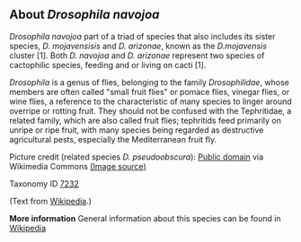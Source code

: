 **About *Drosophila navojoa***
-------------------------

*Drosophila navojoa* part of a triad of species that also includes its sister species, *D. mojavensisis* and *D. arizonae*, known as the *D.mojavensis* cluster [1]. 
Both *D. navojoa* and *D. arizonae* represent two species of cactophilic species, feeding and or living on cacti [1]. 

*Drosophila* is a genus of flies, belonging to the family *Drosophilidae*, whose members are often called "small fruit flies" or pomace flies, 
vinegar flies, or wine flies, a reference to the characteristic of many species to linger around overripe or rotting fruit. They should not be 
confused with the Tephritidae, a related family, which are also called fruit flies; tephritids feed primarily on unripe or ripe fruit, with many 
species being regarded as destructive agricultural pests, especially the Mediterranean fruit fly.

Picture credit (related species *D. pseudoobscura*): [Public domain](https://commons.wikimedia.org/wiki/Main_Page) via Wikimedia Commons [(Image source)](https://en.wikipedia.org/wiki/File:Drosophila_pseudoobscura-Male.png)

Taxonomy ID [7232](https://www.uniprot.org/taxonomy/7232)

(Text from [Wikipedia](https://en.wikipedia.org/).)

**More information**
General information about this species can be found in [Wikipedia](https://en.wikipedia.org/wiki/drosophila)
